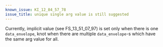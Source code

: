 ```yaml
---
known_issue: KI_12_84_57_78
issue_title: unique single arg value is still suggested
---
```


Currently, implicit value (see FS_13_51_07_97) is set only when there is one `data_envelope`,
knot when there are multiple `data_envelope`-s which have the same arg value for all.
